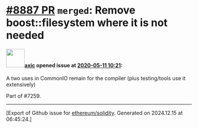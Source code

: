 # [\#8887 PR](https://github.com/ethereum/solidity/pull/8887) `merged`: Remove boost::filesystem where it is not needed

#### <img src="https://avatars.githubusercontent.com/u/20340?v=4" width="50">[axic](https://github.com/axic) opened issue at [2020-05-11 10:21](https://github.com/ethereum/solidity/pull/8887):

A two uses in CommonIO remain for the compiler (plus testing/tools use it extensively)

Part of #7259.




-------------------------------------------------------------------------------



[Export of Github issue for [ethereum/solidity](https://github.com/ethereum/solidity). Generated on 2024.12.15 at 06:45:24.]
